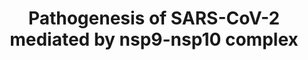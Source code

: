 ---
annotations:
- id: PW:0000013
  parent: disease pathway
  type: Pathway Ontology
  value: disease pathway
- id: PW:0000004
  parent: regulatory pathway
  type: Pathway Ontology
  value: regulatory pathway
- id: DOID:934
  parent: disease by infectious agent
  type: Disease Ontology
  value: viral infectious disease
- id: DOID:0080600
  parent: disease by infectious agent
  type: Disease Ontology
  value: COVID-19
- id: DOID:2945
  parent: disease by infectious agent
  type: Disease Ontology
  value: severe acute respiratory syndrome
- id: PW:0000024
  parent: regulatory pathway
  type: Pathway Ontology
  value: inflammatory response pathway
authors:
- Rex D A B
- Khanspers
- Egonw
- AlexanderPico
- Eweitz
- Finterly
- IsabelWassink
citedin:
- link: PMC8427577
communities:
- COVID19
description: Virus-host interactome and proteomic survey of PMBCs from COVID-19 patients
  reveal potential virulence factors influencing SARS-CoV-2 pathogenesis
last-edited: 2021-12-22
ndex: d354577a-8b70-11eb-9e72-0ac135e8bacf
organisms:
- Homo sapiens
redirect_from:
- /index.php/Pathway:WP4884
- /instance/WP4884
- /instance/WP4884_rr124646
revision: r124646
schema-jsonld:
- '@context': https://schema.org/
  '@id': https://wikipathways.github.io/pathways/WP4884.html
  '@type': Dataset
  creator:
    '@type': Organization
    name: WikiPathways
  description: Virus-host interactome and proteomic survey of PMBCs from COVID-19
    patients reveal potential virulence factors influencing SARS-CoV-2 pathogenesis
  keywords:
  - CD2
  - CD247
  - CD3E
  - CD3G
  - CD4
  - CD8A
  - CD8B
  - CRP
  - FYN
  - HLA-DRA
  - HLA-DRB1
  - HLA-DRB4
  - HLA-DRB5
  - IGHE
  - IGHG1
  - IGHG2
  - IGHG4
  - IGLC2
  - IGLL1
  - IL-6
  - IL-8
  - LBP
  - LCK
  - MMP25
  - NKRF
  - NLRP1
  - PRG3
  - TRAC
  - TRBC1
  - ZAP70
  - nsp10
  - nsp9
  license: CC0
  name: Pathogenesis of SARS-CoV-2 mediated by nsp9-nsp10 complex
seo: CreativeWork
title: Pathogenesis of SARS-CoV-2 mediated by nsp9-nsp10 complex
wpid: WP4884
---